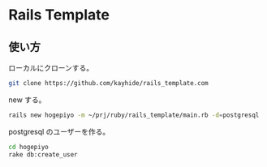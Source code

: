 # Rails Template

## 使い方
ローカルにクローンする。

```bash
git clone https://github.com/kayhide/rails_template.com
```

new する。

```bash
rails new hogepiyo -m ~/prj/ruby/rails_template/main.rb -d=postgresql
```

postgresql のユーザーを作る。

```bash
cd hogepiyo
rake db:create_user
```

